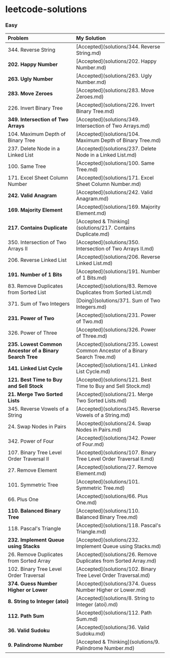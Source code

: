 # leetcode-solutions

### Easy

| Problem | My Solution |
| :-- | :-- |
| 344. Reverse String | [Accepted](solutions/344. Reverse String.md) |
| **202. Happy Number** | [Accepted](solutions/202. Happy Number.md) |
| **263. Ugly Number** | [Accepted](solutions/263. Ugly Number.md) |
| **283. Move Zeroes** | [Accepted](solutions/283. Move Zeroes.md) |
| 226. Invert Binary Tree | [Accepted](solutions/226. Invert Binary Tree.md) |
| **349. Intersection of Two Arrays** | [Accepted](solutions/349. Intersection of Two Arrays.md) |
| 104. Maximum Depth of Binary Tree | [Accepted](solutions/104. Maximum Depth of Binary Tree.md) |
| 237. Delete Node in a Linked List | [Accepted](solutions/237. Delete Node in a Linked List.md) |
| 100. Same Tree | [Accepted](solutions/100. Same Tree.md) |
| 171. Excel Sheet Column Number | [Accepted](solutions/171. Excel Sheet Column Number.md) |
| **242. Valid Anagram** | [Accepted](solutions/242. Valid Anagram.md) |
| **169. Majority Element** | [Accepted](solutions/169. Majority Element.md) |
| **217. Contains Duplicate** | [Accepted & Thinking](solutions/217. Contains Duplicate.md) |
| 350. Intersection of Two Arrays II | [Accepted](solutions/350. Intersection of Two Arrays II.md) |
| 206. Reverse Linked List | [Accepted](solutions/206. Reverse Linked List.md) |
| **191. Number of 1 Bits** | [Accepted](solutions/191. Number of 1 Bits.md) |
| 83. Remove Duplicates from Sorted List | [Accepted](solutions/83. Remove Duplicates from Sorted List.md) |
| 371. Sum of Two Integers | [Doing](solutions/371. Sum of Two Integers.md) |
| **231. Power of Two** | [Accepted](solutions/231. Power of Two.md) |
| 326. Power of Three | [Accepted](solutions/326. Power of Three.md) |
| **235. Lowest Common Ancestor of a Binary Search Tree** | [Accepted](solutions/235. Lowest Common Ancestor of a Binary Search Tree.md) |
| **141. Linked List Cycle** | [Accepted](solutions/141. Linked List Cycle.md) |
| **121. Best Time to Buy and Sell Stock** | [Accepted](solutions/121. Best Time to Buy and Sell Stock.md) |
| **21. Merge Two Sorted Lists** | [Accepted](solutions/21. Merge Two Sorted Lists.md) |
| 345. Reverse Vowels of a String | [Accepted](solutions/345. Reverse Vowels of a String.md) |
| 24. Swap Nodes in Pairs | [Accepted](solutions/24. Swap Nodes in Pairs.md) |
| 342. Power of Four | [Accepted](solutions/342. Power of Four.md) |
| 107. Binary Tree Level Order Traversal II | [Accepted](solutions/107. Binary Tree Level Order Traversal II.md) |
| 27. Remove Element | [Accepted](solutions/27. Remove Element.md) |
| 101. Symmetric Tree | [Accepted](solutions/101. Symmetric Tree.md) |
| 66. Plus One | [Accepted](solutions/66. Plus One.md) |
| **110. Balanced Binary Tree** | [Accepted](solutions/110. Balanced Binary Tree.md) |
| 118. Pascal's Triangle | [Accepted](solutions/118. Pascal's Triangle.md) |
| **232. Implement Queue using Stacks** | [Accepted](solutions/232. Implement Queue using Stacks.md) |
| 26. Remove Duplicates from Sorted Array | [Accepted](solutions/26. Remove Duplicates from Sorted Array.md) |
| 102. Binary Tree Level Order Traversal | [Accepted](solutions/102. Binary Tree Level Order Traversal.md) |
| **374. Guess Number Higher or Lower** | [Accepted](solutions/374. Guess Number Higher or Lower.md) |
| **8. String to Integer (atoi)** | [Accepted](solutions/8. String to Integer (atoi).md) |
| **112. Path Sum** | [Accepted](solutions/112. Path Sum.md) |
| **36. Valid Sudoku** | [Accepted](solutions/36. Valid Sudoku.md) |
| **9. Palindrome Number** | [Accepted & Thinking](solutions/9. Palindrome Number.md) |
